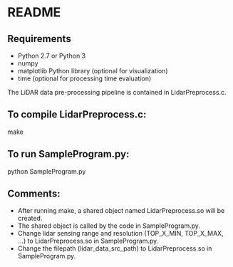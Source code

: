 # README

## Requirements
- Python 2.7 or Python 3
- numpy
- matplotlib Python library (optional for visualization)
- time (optional for processing time evaluation)

The LiDAR data pre-processing pipeline is contained in LidarPreprocess.c.

## To compile LidarPreprocess.c:
make

## To run SampleProgram.py:
python SampleProgram.py

## Comments:
- After running make, a shared object named LidarPreprocess.so will be created.
- The shared object is called by the code in SampleProgram.py.
- Change lidar sensing range and resolution (TOP_X_MIN, TOP_X_MAX, ...) to LidarPreprocess.so in SampleProgram.py.
- Change the filepath (lidar_data_src_path) to LidarPreprocess.so in SampleProgram.py.
